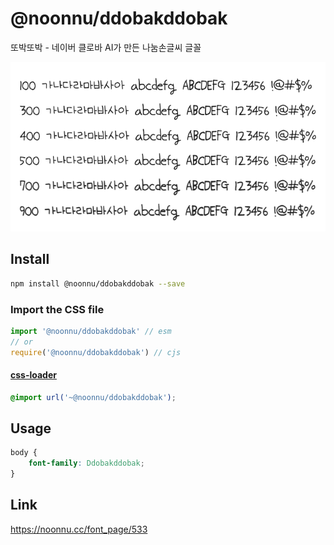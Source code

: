# @noonnu/ddobakddobak

또박또박 - 네이버 클로바 AI가 만든 나눔손글씨 글꼴

![example](./example.png)

## Install

```bash
npm install @noonnu/ddobakddobak --save
```

### Import the CSS file

```js
import '@noonnu/ddobakddobak' // esm
// or
require('@noonnu/ddobakddobak') // cjs
```

#### [css-loader](https://github.com/webpack-contrib/css-loader)

```css
@import url('~@noonnu/ddobakddobak');
```

## Usage

```css
body {
    font-family: Ddobakddobak;
}
```

## Link

https://noonnu.cc/font_page/533
